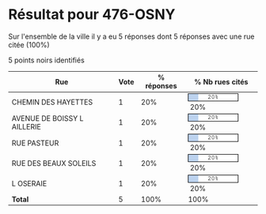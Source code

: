 # Résultat pour 476-OSNY

Sur l'ensemble de la ville il y a eu 5 réponses dont 5 réponses avec une rue citée (100%)

5 points noirs identifiés

| Rue | Vote | % réponses | % Nb rues cités|
|-----|------|------------|----------------|
| CHEMIN DES HAYETTES | 1 | 20% | <img src="../../img/bar_20.gif" />&nbsp;20%|
| AVENUE DE BOISSY L AILLERIE | 1 | 20% | <img src="../../img/bar_20.gif" />&nbsp;20%|
| RUE PASTEUR | 1 | 20% | <img src="../../img/bar_20.gif" />&nbsp;20%|
| RUE DES BEAUX SOLEILS | 1 | 20% | <img src="../../img/bar_20.gif" />&nbsp;20%|
| L OSERAIE | 1 | 20% | <img src="../../img/bar_20.gif" />&nbsp;20%|
| **Total** | 5 | 100% | 100%|
